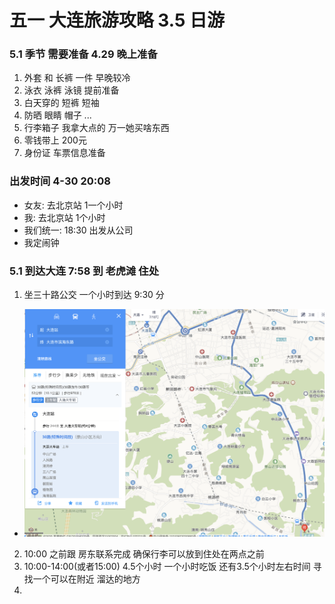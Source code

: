 # 五一 大连旅游攻略 3.5 日游

### 5.1 季节 需要准备 4.29 晚上准备
1. 外套 和 长裤 一件 早晚较冷
2. 泳衣 泳裤 泳镜 提前准备
3. 白天穿的 短裤 短袖
4. 防晒 眼睛 帽子 ...
5. 行李箱子 我拿大点的 万一她买啥东西
6. 零钱带上 200元
7. 身份证 车票信息准备


### 出发时间 4-30 20:08
- 女友: 去北京站 1一个小时 
- 我: 去北京站 1个小时
- 我们统一: 18:30 出发从公司
- 我定闹钟

### 5.1 到达大连 7:58  到 老虎滩 住处 
1. 坐三十路公交 一个小时到达 9:30 分 
- ![30路路线图](/source/%E5%A4%A7%E8%BF%9E-30%E8%B7%AF(%E5%A4%A7%E8%BF%9E-%E8%80%81%E8%99%8E%E6%BB%A9).jpg)
2. 10:00 之前跟 房东联系完成 确保行李可以放到住处在两点之前
3. 10:00-14:00(或者15:00) 4.5个小时 一个小时吃饭 还有3.5个小时左右时间 寻找一个可以在附近 溜达的地方
4. 
